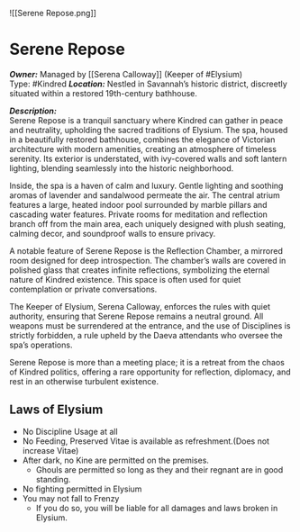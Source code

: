 ![[Serene Repose.png]]
# Serene Repose  
***Owner:*** Managed by [[Serena Calloway]] (Keeper of #Elysium)  
Type: #Kindred 
***Location:*** Nestled in Savannah’s historic district, discreetly situated within a restored 19th-century bathhouse.  

***Description:***  
Serene Repose is a tranquil sanctuary where Kindred can gather in peace and neutrality, upholding the sacred traditions of Elysium. The spa, housed in a beautifully restored bathhouse, combines the elegance of Victorian architecture with modern amenities, creating an atmosphere of timeless serenity. Its exterior is understated, with ivy-covered walls and soft lantern lighting, blending seamlessly into the historic neighborhood.  

Inside, the spa is a haven of calm and luxury. Gentle lighting and soothing aromas of lavender and sandalwood permeate the air. The central atrium features a large, heated indoor pool surrounded by marble pillars and cascading water features. Private rooms for meditation and reflection branch off from the main area, each uniquely designed with plush seating, calming decor, and soundproof walls to ensure privacy.  

A notable feature of Serene Repose is the Reflection Chamber, a mirrored room designed for deep introspection. The chamber’s walls are covered in polished glass that creates infinite reflections, symbolizing the eternal nature of Kindred existence. This space is often used for quiet contemplation or private conversations.  

The Keeper of Elysium, Serena Calloway, enforces the rules with quiet authority, ensuring that Serene Repose remains a neutral ground. All weapons must be surrendered at the entrance, and the use of Disciplines is strictly forbidden, a rule upheld by the Daeva attendants who oversee the spa’s operations.  

Serene Repose is more than a meeting place; it is a retreat from the chaos of Kindred politics, offering a rare opportunity for reflection, diplomacy, and rest in an otherwise turbulent existence.

## Laws of Elysium
* No Discipline Usage at all
* No Feeding, Preserved Vitae is available as refreshment.(Does not increase Vitae)
* After dark, no Kine are permitted on the premises. 
  * Ghouls are permitted so long as they and their regnant are in good standing.
* No fighting permitted in Elysium
* You may not fall to Frenzy
  * If you do so, you will be liable for all damages and laws broken in Elysium.